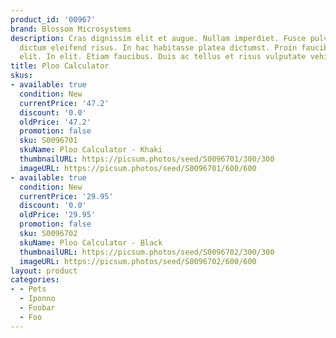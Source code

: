 ```yaml
---
product_id: '00967'
brand: Blossom Microsystems
description: Cras dignissim elit et augue. Nullam imperdiet. Fusce pulvinar.. Aliquam
  dictum eleifend risus. In hac habitasse platea dictumst. Proin faucibus convallis
  elit. In elit. Etiam faucibus. Duis ac tellus et risus vulputate vehicula.
title: Ploo Calculator
skus:
- available: true
  condition: New
  currentPrice: '47.2'
  discount: '0.0'
  oldPrice: '47.2'
  promotion: false
  sku: S0096701
  skuName: Ploo Calculator - Khaki
  thumbnailURL: https://picsum.photos/seed/S0096701/300/300
  imageURL: https://picsum.photos/seed/S0096701/600/600
- available: true
  condition: New
  currentPrice: '29.95'
  discount: '0.0'
  oldPrice: '29.95'
  promotion: false
  sku: S0096702
  skuName: Ploo Calculator - Black
  thumbnailURL: https://picsum.photos/seed/S0096702/300/300
  imageURL: https://picsum.photos/seed/S0096702/600/600
layout: product
categories:
- - Pets
  - Iponno
  - Foobar
  - Foo
---
```


